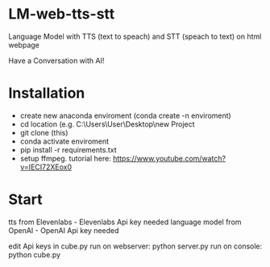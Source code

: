 # LM-web-tts-stt
Language Model with TTS (text to speach) and STT (speach to text) on html webpage

Have a Conversation with AI!

# Installation
- create new anaconda enviroment (conda create -n enviroment)
- cd location (e.g. C:\Users\User\Desktop\new Project
- git clone (this)
- conda activate enviroment
- pip install -r requirements.txt
- setup ffmpeg. tutorial here: https://www.youtube.com/watch?v=IECI72XEox0

# Start
tts from Elevenlabs - Elevenlabs Api key needed
language model from OpenAI - OpenAI Api key needed

edit Api keys in cube.py
run on webserver: python server.py
run on console: python cube.py
